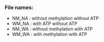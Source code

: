 ### File names: 
* NM_NA : without methylation without ATP
* WM_NA : with ATP without ATP
* NM_WA : without methylation with ATP
* WM_WA : with methylation with ATP
